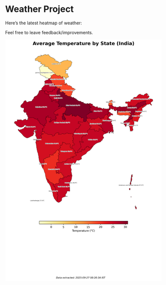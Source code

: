 # Weather Project

Here’s the latest heatmap of weather:

Feel free to leave feedback/improvements.

![India Heatmap](docs/assets/india_heatmap.png?v=D6E07C)
